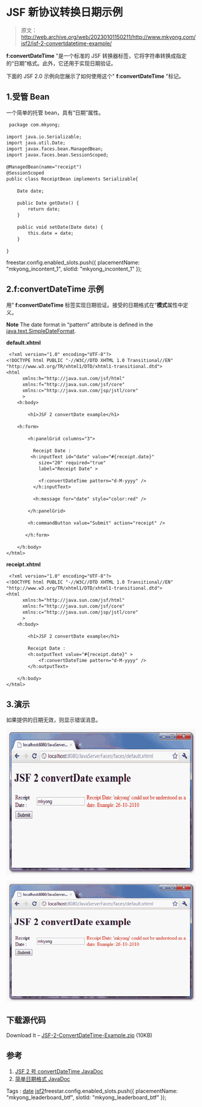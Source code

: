 # JSF 新协议转换日期示例

> 原文：<http://web.archive.org/web/20230101150211/http://www.mkyong.com/jsf2/jsf-2-convertdatetime-example/>

**f:convertDateTime** "是一个标准的 JSF 转换器标签，它将字符串转换成指定的“日期”格式。此外，它还用于实现日期验证。

下面的 JSF 2.0 示例向您展示了如何使用这个" **f:convertDateTime** "标记。

## 1.受管 Bean

一个简单的托管 bean，具有“日期”属性。

```
 package com.mkyong;

import java.io.Serializable;
import java.util.Date;
import javax.faces.bean.ManagedBean;
import javax.faces.bean.SessionScoped;

@ManagedBean(name="receipt")
@SessionScoped
public class ReceiptBean implements Serializable{

	Date date;

	public Date getDate() {
		return date;
	}

	public void setDate(Date date) {
		this.date = date;
	}

} 
```

freestar.config.enabled_slots.push({ placementName: "mkyong_incontent_1", slotId: "mkyong_incontent_1" });

## 2.f:convertDateTime 示例

用“ **f:convertDateTime** 标签实现日期验证。接受的日期格式在“**模式**属性中定义。

**Note**
The date format in “pattern” attribute is defined in the [java.text.SimpleDateFormat](http://web.archive.org/web/20210220021019/https://download.oracle.com/javase/1.5.0/docs/api/java/text/SimpleDateFormat.html).

**default.xhtml**

```
 <?xml version="1.0" encoding="UTF-8"?>
<!DOCTYPE html PUBLIC "-//W3C//DTD XHTML 1.0 Transitional//EN" 
"http://www.w3.org/TR/xhtml1/DTD/xhtml1-transitional.dtd">
<html    
      xmlns:h="http://java.sun.com/jsf/html"
      xmlns:f="http://java.sun.com/jsf/core"
      xmlns:c="http://java.sun.com/jsp/jstl/core"
      >
    <h:body>

    	<h1>JSF 2 convertDate example</h1>

	<h:form>

		<h:panelGrid columns="3">

		  Receipt Date : 
		 <h:inputText id="date" value="#{receipt.date}" 
			size="20" required="true"
			label="Receipt Date" >

			<f:convertDateTime pattern="d-M-yyyy" />
		  </h:inputText>

		  <h:message for="date" style="color:red" />

		</h:panelGrid>

		<h:commandButton value="Submit" action="receipt" />

	   </h:form>

    </h:body>
</html> 
```

**receipt.xhtml**

```
 <?xml version="1.0" encoding="UTF-8"?>
<!DOCTYPE html PUBLIC "-//W3C//DTD XHTML 1.0 Transitional//EN" 
"http://www.w3.org/TR/xhtml1/DTD/xhtml1-transitional.dtd">
<html    
      xmlns:h="http://java.sun.com/jsf/html"
      xmlns:f="http://java.sun.com/jsf/core"
      xmlns:c="http://java.sun.com/jsp/jstl/core"
      >
    <h:body>

    	<h1>JSF 2 convertDate example</h1>

		Receipt Date :  
		<h:outputText value="#{receipt.date}" >
			<f:convertDateTime pattern="d-M-yyyy" />
		</h:outputText>

    </h:body>
</html> 
```

## 3.演示

如果提供的日期无效，则显示错误消息。

<noscript><img src="img/608ad64dbacbff5f87cb1aca5e9f0f56.png" alt="jsf2-ConvertDateTime-Example" title="jsf2-ConvertDateTime-Example" width="610" height="388" data-original-src="http://web.archive.org/web/20210220021019im_/http://www.mkyong.com/wp-content/uploads/2010/10/jsf2-ConvertDateTime-Example.png"/></noscript>

![jsf2-ConvertDateTime-Example](img/7ef9e499477360e371f8aa4bc43dea54.png "jsf2-ConvertDateTime-Example")

## 下载源代码

Download It – [JSF-2-ConvertDateTime-Example.zip](http://web.archive.org/web/20210220021019/http://www.mkyong.com/wp-content/uploads/2010/10/JSF-2-ConvertDateTime-Example.zip) (10KB)

## 参考

1.  [JSF 2 号 convertDateTime JavaDoc](http://web.archive.org/web/20210220021019/http://javaserverfaces.java.net/nonav/docs/2.0/pdldocs/facelets/f/convertDateTime.html)
2.  [简单日期格式 JavaDoc](http://web.archive.org/web/20210220021019/https://download.oracle.com/javase/1.5.0/docs/api/java/text/SimpleDateFormat.html)

Tags : [date](http://web.archive.org/web/20210220021019/https://mkyong.com/tag/date/) [jsf2](http://web.archive.org/web/20210220021019/https://mkyong.com/tag/jsf2/)freestar.config.enabled_slots.push({ placementName: "mkyong_leaderboard_btf", slotId: "mkyong_leaderboard_btf" });<input type="hidden" id="mkyong-current-postId" value="7468">